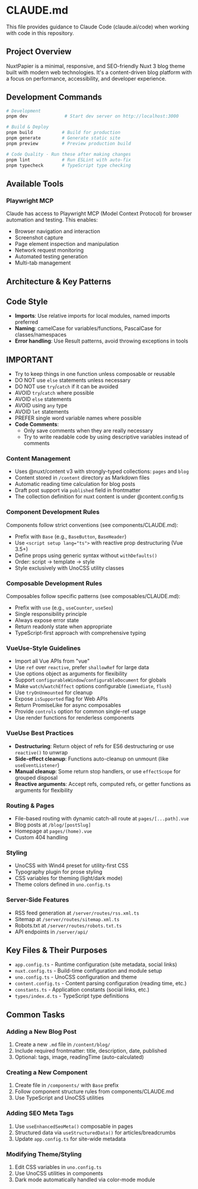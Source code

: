 # CLAUDE.md
This file provides guidance to Claude Code (claude.ai/code) when working with code in this repository.
## Project Overview

NuxtPapier is a minimal, responsive, and SEO-friendly Nuxt 3 blog theme built with modern web technologies. It's a content-driven blog platform with a focus on performance, accessibility, and developer experience.

## Development Commands

```bash
# Development
pnpm dev              # Start dev server on http://localhost:3000

# Build & Deploy
pnpm build           # Build for production
pnpm generate        # Generate static site
pnpm preview         # Preview production build

# Code Quality - Run these after making changes
pnpm lint            # Run ESLint with auto-fix
pnpm typecheck       # TypeScript type checking
```

## Available Tools

### Playwright MCP
Claude has access to Playwright MCP (Model Context Protocol) for browser automation and testing. This enables:
- Browser navigation and interaction
- Screenshot capture
- Page element inspection and manipulation
- Network request monitoring
- Automated testing generation
- Multi-tab management

## Architecture & Key Patterns

## Code Style

- **Imports**: Use relative imports for local modules, named imports preferred
- **Naming**: camelCase for variables/functions, PascalCase for classes/namespaces
- **Error handling**: Use Result patterns, avoid throwing exceptions in tools

## IMPORTANT

- Try to keep things in one function unless composable or reusable
- DO NOT use `else` statements unless necessary
- DO NOT use `try`/`catch` if it can be avoided
- AVOID `try`/`catch` where possible
- AVOID `else` statements
- AVOID using `any` type
- AVOID `let` statements
- PREFER single word variable names where possible
- **Code Comments**:
  - Only save comments when they are really necessary
  - Try to write readable code by using descriptive variables instead of comments

### Content Management
- Uses @nuxt/content v3 with strongly-typed collections: `pages` and `blog`
- Content stored in `/content` directory as Markdown files
- Automatic reading time calculation for blog posts
- Draft post support via `published` field in frontmatter
- The collection definition for nuxt content is under @content.config.ts 


### Component Development Rules
Components follow strict conventions (see components/CLAUDE.md):
- Prefix with `Base` (e.g., `BaseButton`, `BaseHeader`)
- Use `<script setup lang="ts">` with reactive prop destructuring (Vue 3.5+)
- Define props using generic syntax without `withDefaults()`
- Order: script → template → style
- Style exclusively with UnoCSS utility classes

### Composable Development Rules
Composables follow specific patterns (see composables/CLAUDE.md):
- Prefix with `use` (e.g., `useCounter`, `useSeo`)
- Single responsibility principle
- Always expose error state
- Return readonly state when appropriate
- TypeScript-first approach with comprehensive typing

### VueUse-Style Guidelines
- Import all Vue APIs from "vue"
- Use `ref` over `reactive`, prefer `shallowRef` for large data
- Use options object as arguments for flexibility
- Support `configurableWindow`/`configurableDocument` for globals
- Make `watch`/`watchEffect` options configurable (`immediate`, `flush`)
- Use `tryOnUnmounted` for cleanup
- Expose `isSupported` flag for Web APIs
- Return PromiseLike for async composables
- Provide `controls` option for common single-ref usage
- Use render functions for renderless components

### VueUse Best Practices
- **Destructuring**: Return object of refs for ES6 destructuring or use `reactive()` to unwrap
- **Side-effect cleanup**: Functions auto-cleanup on unmount (like `useEventListener`)
- **Manual cleanup**: Some return stop handlers, or use `effectScope` for grouped disposal
- **Reactive arguments**: Accept refs, computed refs, or getter functions as arguments for flexibility

### Routing & Pages
- File-based routing with dynamic catch-all route at `pages/[...path].vue`
- Blog posts at `/blog/[postSlug]`
- Homepage at `pages/(home).vue`
- Custom 404 handling

### Styling
- UnoCSS with Wind4 preset for utility-first CSS
- Typography plugin for prose styling
- CSS variables for theming (light/dark mode)
- Theme colors defined in `uno.config.ts`

### Server-Side Features
- RSS feed generation at `/server/routes/rss.xml.ts`
- Sitemap at `/server/routes/sitemap.xml.ts`
- Robots.txt at `/server/routes/robots.txt.ts`
- API endpoints in `/server/api/`

## Key Files & Their Purposes

- `app.config.ts` - Runtime configuration (site metadata, social links)
- `nuxt.config.ts` - Build-time configuration and module setup
- `uno.config.ts` - UnoCSS configuration and theme
- `content.config.ts` - Content parsing configuration (reading time, etc.)
- `constants.ts` - Application constants (social links, etc.)
- `types/index.d.ts` - TypeScript type definitions

## Common Tasks

### Adding a New Blog Post
1. Create a new `.md` file in `/content/blog/`
2. Include required frontmatter: title, description, date, published
3. Optional: tags, image, readingTime (auto-calculated)

### Creating a New Component
1. Create file in `/components/` with `Base` prefix
2. Follow component structure rules from components/CLAUDE.md
3. Use TypeScript and UnoCSS utilities

### Adding SEO Meta Tags
1. Use `useEnhancedSeoMeta()` composable in pages
2. Structured data via `useStructuredData()` for articles/breadcrumbs
3. Update `app.config.ts` for site-wide metadata

### Modifying Theme/Styling
1. Edit CSS variables in `uno.config.ts`
2. Use UnoCSS utilities in components
3. Dark mode automatically handled via color-mode module
